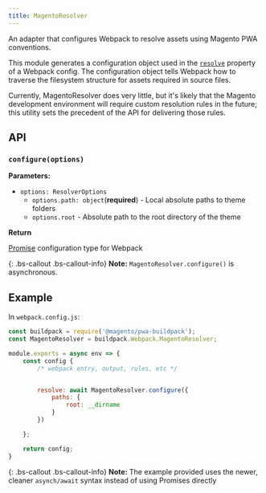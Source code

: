 ```yaml
---
title: MagentoResolver
---
```


An adapter that configures Webpack to resolve assets using Magento PWA conventions.

This module generates a configuration object used in the [`resolve`] property of a Webpack config.
The configuration object tells Webpack how to traverse the filesystem structure for assets required in source files.

Currently, MagentoResolver does very little, but it's likely that the Magento development environment will require custom resolution rules in the future; this utility sets the precedent of the API for delivering those rules.

## API

### `configure(options)`

**Parameters:**

* `options: ResolverOptions`
    * `options.path: object`(**required**) - Local absolute paths to theme folders
    * `options.root` - Absolute path to the root directory of the theme

**Return**

[Promise] configuration type for Webpack

{: .bs-callout .bs-callout-info}
**Note:**
`MagentoResolver.configure()` is asynchronous.

## Example

In `webpack.config.js`:

``` js
const buildpack = require('@magento/pwa-buildpack');
const MagentoResolver = buildpack.Webpack.MagentoResolver;

module.exports = async env => {
    const config {
        /* webpack entry, output, rules, etc */


        resolve: await MagentoResolver.configure({
            paths: {
                root: __dirname
            }
        })

    };

    return config;
}
```


{: .bs-callout .bs-callout-info}
**Note:**
The example provided uses the newer, cleaner `asynch/await` syntax instead of using Promises directly 


[`resolve`]: https://webpack.js.org/configuration/resolve/
[Promise]: https://webpack.js.org/configuration/configuration-types/#exporting-a-promise